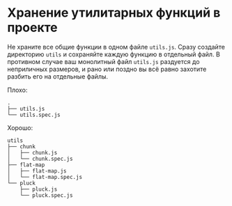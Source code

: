 # Хранение утилитарных функций в проекте

Не храните все общие функции в одном файле `utils.js`. Сразу создайте директорию `utils` и сохраняйте каждую функцию в отдельный файл. В противном случае ваш монолитный файл `utils.js` раздуется до неприличных размеров, и рано или поздно вы всё равно захотите разбить его на отдельные файлы.

Плохо:

```
.
├── utils.js
└── utils.spec.js
```

Хорошо:

```
utils
├── chunk
│   ├── chunk.js
│   └── chunk.spec.js
├── flat-map
│   ├── flat-map.js
│   └── flat-map.spec.js
└── pluck
    ├── pluck.js
    └── pluck.spec.js
```
